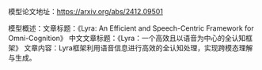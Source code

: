 模型论文地址：https://arxiv.org/abs/2412.09501

模型概述：文章标题：《Lyra: An Efficient and Speech-Centric Framework for Omni-Cognition》
中文文章标题：《Lyra：一个高效且以语音为中心的全认知框架》
文章内容：Lyra框架利用语音信息进行高效的全认知处理，实现跨模态理解与生成。
